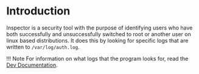 # Introduction

Inspector is a security tool with the purpose of identifying users who have both successfully and unsuccessfully switched to root or another user on linux based distributions. It does this by looking for specific logs that are written to `/var/log/auth.log`.

!!! Note
    For information on what logs that the program looks for, read the [Dev Documentation](dev-docs/index.md).
